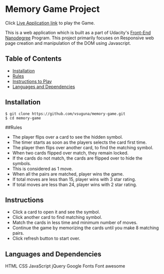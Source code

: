 # Memory Game Project

  Click [Live Application link](https://vsuguna.github.io/memory-game/) to play the Game.

  This is a web application which is built as a part of Udacity's [Front-End Nanodegree](https://in.udacity.com/course/front-end-web-developer-nanodegree--nd001) Program. This project primarily focuses on Responsive web page creation and manipulation of the DOM using Javascript.

## Table of Contents

* [Installation](#installation)
* [Rules](#Rules)
* [Instructions to Play](#Instructions)
* [Languages and Dependencies](#Languages_and_Dependencies)
## Installation

```
$ git clone https://github.com/vsuguna/memory-game.git
$ cd memory-game
```

##Rules

- The player flips over a card to see the hidden symbol.
- The timer starts as soon as the players selects the card first time.
- The player then flips over another card, to find the matching symbol.
- When two cards flipped over match, they remain locked.
- If the cards do not match, the cards are flipped over to hide the symbols.
- This is considered as 1 move.
- When all the pairs are matched, player wins the game.
- If total moves are less than 15, player wins with 3 star rating.
- If total moves are less than 24, player wins with 2 star rating.


## Instructions

- Click a card to open it and see the symbol.
- Click another card to find matching symbol.
- Match the cards in less time and minimum number of moves.
- Continue the game by memorizing the cards until you make 8 matching pairs.
- Click refresh button to start over.


## Languages and Dependencies

HTML
CSS
JavaScript
jQuery
Google Fonts
Font awesome
